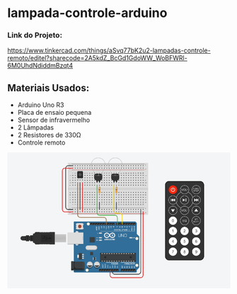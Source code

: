 # lampada-controle-arduino

### Link do Projeto:

https://www.tinkercad.com/things/aSvq77bK2u2-lampadas-controle-remoto/editel?sharecode=2A5kdZ_BcGd1GdoWW_WoBFWRl-6M0UhdNdiddmBzqt4

## Materiais Usados:

- Arduino Uno R3
- Placa de ensaio pequena
- Sensor de infravermelho
- 2 Lâmpadas
- 2 Resistores de 330Ω
- Controle remoto

<img src="circuito.PNG" />
